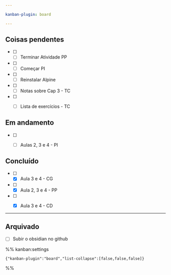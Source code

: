 ```yaml
---

kanban-plugin: board

---
```


## Coisas pendentes

- [ ] - [ ] Terminar Atividade PP
- [ ] - [ ] Começar PI
- [ ] - [ ] Reinstalar Alpine
- [ ] - [ ] Notas sobre Cap 3 - TC
- [ ] - [ ] Lista de exercícios - TC


## Em andamento

- [ ] - [ ] Aulas 2, 3 e 4 - PI


## Concluído

- [ ] - [x] Aula 3 e 4 - CG
- [ ] - [x] Aula 2, 3 e 4 - PP
- [ ] - [x] Aula 3 e 4 - CD


***

## Arquivado

- [ ] Subir o obsidian no github

%% kanban:settings
```
{"kanban-plugin":"board","list-collapse":[false,false,false]}
```
%%